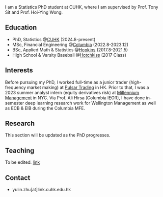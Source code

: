 I am a Statistics PhD student at CUHK, where I am supervised by Prof. Tony Sit and Prof. Hoi-Ying Wong. 

## Education 
- PhD, Statistics @[CUHK](https://www.cuhk.edu.hk/english/index.html) (2024.8-present)
- MSc, Financial Engineering @[Columbia](https://www.columbia.edu) (2022.8-2023.12)
- BSc, Applied Math & Statistics @[Hopkins](https://www.jhu.edu) (2017.8-2021.5)
- High School & Varsity Baseball @[Hotchkiss](https://www.hotchkiss.org/) (2017 Class)

## Interests
Before pursuing my PhD, I worked full-time as a junior trader (high-frequency market making) at [Pulsar Trading](https://www.pulsar.com) in HK. Prior to that, I was a 2023 summer analyst intern (equity derivatives risk) at [Millennium Management](https://www.mlp.com) in NYC. Via Prof. Ali Hirsa (Columbia IEOR), I have done in-semester deep learning research work for Wellington Management as well as ECB & EIB during the Columbia MFE. 

## Research 
This section will be updated as the PhD progresses. 

## Teaching
To be edited.
[link](test_test_test.md)

## Contact
- yulin.zhu[at]link.cuhk.edu.hk

